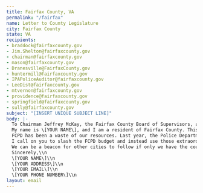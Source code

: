 ```yaml
---
title: Fairfax County, VA
permalink: "/fairfax"
name: Letter to County Legislature
city: Fairfax County
state: VA
recipients:
- braddock@fairfaxcounty.gov
- Jim.Shelton@fairfaxcounty.gov
- chairman@fairfaxcounty.gov
- mason@fairfaxcounty.gov
- Dranesville@FairfaxCounty.gov
- huntermill@fairfaxcounty.gov
- IPAPoliceAuditor@fairfaxcounty.gov
- LeeDist@fairfaxcounty.gov
- mtvernon@fairfaxcounty.gov
- providence@fairfaxcounty.gov
- springfield@fairfaxcounty.gov
- sully@fairfaxcounty.gov
subject: "[INSERT UNIQUE SUBJECT LINE]"
body: |-
  To Chairman Jeffrey McKay, the Fairfax County Board of Supervisors, and Fairfax County Elected Officers,\\n\\n
  My name is \[YOUR NAME\], and I am a resident of Fairfax County. This past week, our nation has  been gripped by protests calling for rapid and meaningful change with regard to police behavior, an end to racism and anti-Blackness, and immediate reform in how Black people are treated in America. Our city has been at the forefront of much of this action. Accordingly, it has come to my attention that the budget for 2021 is being decided as these protests continue.\\n\\n
  FCPD has been a waste of our resources. Last year, the Police Department cost the county $176 424,490. While we've been spending extraordinary amounts on policing, we have not seen improvements to safety, homelessness, mental health, or affordability in our city. Instead, we see wasteful and harmful actions of our police.\\n\\n
  I call on you to slash the FCPD budget and instead use those extraordinary resources towards  funding what Black and Brown communities need to be safe and healthy: COVID19 relief,  housing, healthcare, treatment, healing, cooperative businesses, community centers, community-led organizations and projects. This re-allocation of funds to community based programs are proven to more effectively promote a safe and equitable community.\\n\\n
  We can be a beacon for other cities to follow if only we have the courage to change.\\n\\n
  Sincerely,\\n
  \[YOUR NAME\]\\n
  \[YOUR ADDRESS\]\\n
  \[YOUR EMAIL\]\\n
  \[YOUR PHONE NUMBER\]\\n
layout: email
---
```



